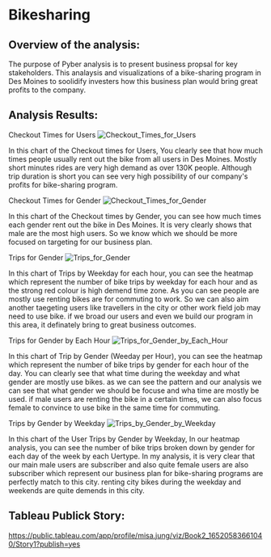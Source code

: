 # Bikesharing
## Overview of the analysis:
The purpose of Pyber analysis is to present business propsal for key stakeholders. This analaysis and visualizations of a bike-sharing program in Des Moines to soolidify investers how this business plan would bring great profits to the company. 

## Analysis Results:
Checkout Times for Users
![Checkout_Times_for_Users](https://github.com/msjj622/bikesharing/blob/main/result/Checkout%20Times%20for%20Users.png)

In this chart of the Checkout times for Users, You clearly see that how much times people usually rent out the bike from all users in Des Moines. Mostly short minutes rides are very high demand as over 130K people. Although trip duration is short you can see very high possibility of our company's profits for bike-sharing program. 

Checkout Times for Gender
![Checkout_Times_for_Gender](https://github.com/msjj622/bikesharing/blob/main/result/Checkout%20Times%20by%20Gender.png)

In this chart of the Checkout times by Gender, you can see how much times each gender rent out the bike in Des Moines. It is very clearly shows that male are the most high users. So we know which we should be more focused on targeting for our business plan. 

Trips for Gender
![Trips_for_Gender](https://github.com/msjj622/bikesharing/blob/main/result/Trips%20by%20Gender%20(Weekday%20per%20Hour).png)

In this chart of Trips by Weekday for each hour, you can see the heatmap which represent the number of bike trips by weekday for each hour and as the strong red colour is high demend time zone. As you can see people are mostly use renting bikes are for commuting to work. So we can also aim another taegeting users like travellers in the city or other work field job may need to use bike. if we broad our users and even we build our program in this area, it definately bring to great business outcomes. 

Trips for Gender by Each Hour
![Trips_for_Gender_by_Each_Hour](https://github.com/msjj622/bikesharing/blob/main/result/Trips%20by%20Weekday%20for%20Each%20Hour.png)

In this chart of Trip by Gender (Weeday per Hour), you can see the heatmap which represent the number of bike trips by gender for each hour of the day.  You can clearly see that what time during the weekday and what gender are mostly use bikes. as we can see the pattern and our analysis we can see that what gender we should be focuse and wha time are mostly be used. if male users are renting the bike in a certain times, we can also focus female to convince to use bike in the same time for commuting. 

Trips by Gender by Weekday
![Trips_by_Gender_by_Weekday](https://github.com/msjj622/bikesharing/blob/main/result/User%20Trips%20by%20Gender%20by%20Weekday.png)

In this chart of the User Trips by Gender by Weekday, In our heatmap analysis, you can see the number of bike trips broken down by gender for each day of the week by each Uertype. In my analysis, it is very clear that our main male users are subscriber and also quite female users are also subscriber which represent our business plan for bike-sharing programs are perfectly match to this city. renting city bikes during the weekday and weekends are quite demends in this city.

## Tableau Publick Story: 
https://public.tableau.com/app/profile/misa.jung/viz/Book2_16520583661040/Story1?publish=yes
